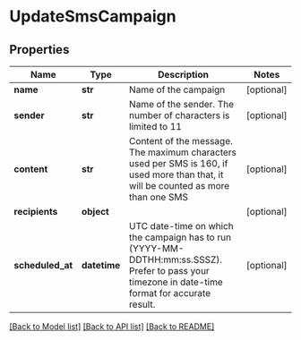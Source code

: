 # UpdateSmsCampaign

## Properties
Name | Type | Description | Notes
------------ | ------------- | ------------- | -------------
**name** | **str** | Name of the campaign | [optional] 
**sender** | **str** | Name of the sender. The number of characters is limited to 11 | [optional] 
**content** | **str** | Content of the message. The maximum characters used per SMS is 160, if used more than that, it will be counted as more than one SMS | [optional] 
**recipients** | **object** |  | [optional] 
**scheduled_at** | **datetime** | UTC date-time on which the campaign has to run (YYYY-MM-DDTHH:mm:ss.SSSZ). Prefer to pass your timezone in date-time format for accurate result. | [optional] 

[[Back to Model list]](../README.md#documentation-for-models) [[Back to API list]](../README.md#documentation-for-api-endpoints) [[Back to README]](../README.md)

